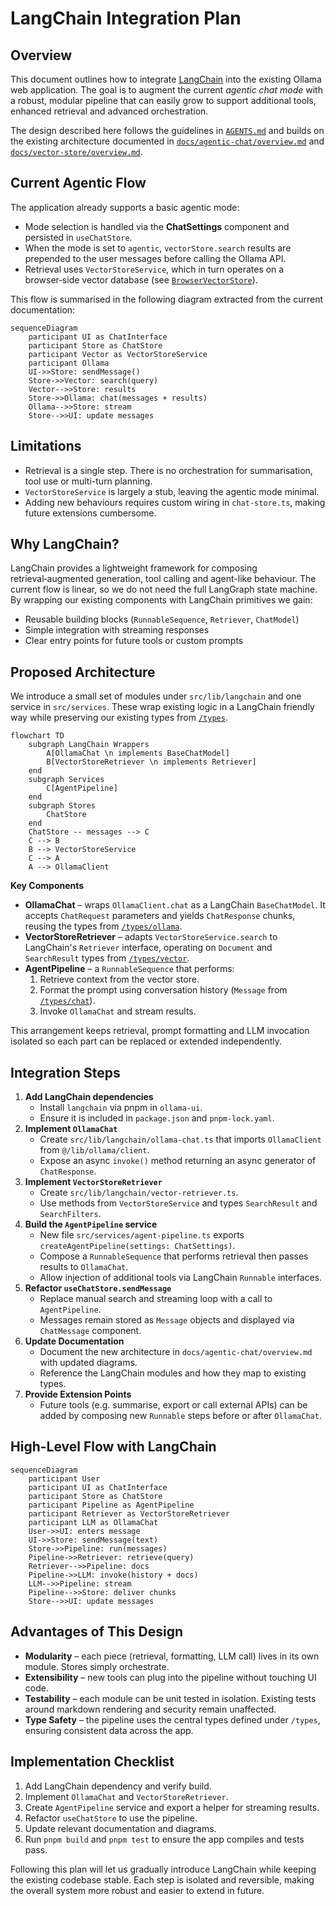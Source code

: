 # LangChain Integration Plan

## Overview

This document outlines how to integrate [LangChain](https://python.langchain.com/docs/get_started/introduction) into the existing Ollama web application. The goal is to augment the current *agentic chat mode* with a robust, modular pipeline that can easily grow to support additional tools, enhanced retrieval and advanced orchestration.

The design described here follows the guidelines in [`AGENTS.md`](AGENTS.md) and builds on the existing architecture documented in [`docs/agentic-chat/overview.md`](docs/agentic-chat/overview.md) and [`docs/vector-store/overview.md`](docs/vector-store/overview.md).

## Current Agentic Flow

The application already supports a basic agentic mode:

- Mode selection is handled via the **ChatSettings** component and persisted in `useChatStore`.
- When the mode is set to `agentic`, `vectorStore.search` results are prepended to the user messages before calling the Ollama API.
- Retrieval uses `VectorStoreService`, which in turn operates on a browser‑side vector database (see [`BrowserVectorStore`](ollama-ui/src/lib/vector/browser-vector-store.ts)).

This flow is summarised in the following diagram extracted from the current documentation:

```mermaid
sequenceDiagram
    participant UI as ChatInterface
    participant Store as ChatStore
    participant Vector as VectorStoreService
    participant Ollama
    UI->>Store: sendMessage()
    Store->>Vector: search(query)
    Vector-->>Store: results
    Store->>Ollama: chat(messages + results)
    Ollama-->>Store: stream
    Store-->>UI: update messages
```

## Limitations

- Retrieval is a single step. There is no orchestration for summarisation, tool use or multi-turn planning.
- `VectorStoreService` is largely a stub, leaving the agentic mode minimal.
- Adding new behaviours requires custom wiring in `chat-store.ts`, making future extensions cumbersome.

## Why LangChain?

LangChain provides a lightweight framework for composing retrieval‑augmented generation, tool calling and agent-like behaviour. The current flow is linear, so we do not need the full LangGraph state machine. By wrapping our existing components with LangChain primitives we gain:

- Reusable building blocks (`RunnableSequence`, `Retriever`, `ChatModel`)
- Simple integration with streaming responses
- Clear entry points for future tools or custom prompts

## Proposed Architecture

We introduce a small set of modules under `src/lib/langchain` and one service in `src/services`. These wrap existing logic in a LangChain friendly way while preserving our existing types from [`/types`](types).

```mermaid
flowchart TD
    subgraph LangChain Wrappers
        A[OllamaChat \n implements BaseChatModel]
        B[VectorStoreRetriever \n implements Retriever]
    end
    subgraph Services
        C[AgentPipeline]
    end
    subgraph Stores
        ChatStore
    end
    ChatStore -- messages --> C
    C --> B
    B --> VectorStoreService
    C --> A
    A --> OllamaClient
```

**Key Components**

- **OllamaChat** – wraps `OllamaClient.chat` as a LangChain `BaseChatModel`. It accepts `ChatRequest` parameters and yields `ChatResponse` chunks, reusing the types from [`/types/ollama`](types/ollama).
- **VectorStoreRetriever** – adapts `VectorStoreService.search` to LangChain's `Retriever` interface, operating on `Document` and `SearchResult` types from [`/types/vector`](types/vector).
- **AgentPipeline** – a `RunnableSequence` that performs:
  1. Retrieve context from the vector store.
  2. Format the prompt using conversation history (`Message` from [`/types/chat`](types/chat)).
  3. Invoke `OllamaChat` and stream results.

This arrangement keeps retrieval, prompt formatting and LLM invocation isolated so each part can be replaced or extended independently.

## Integration Steps

1. **Add LangChain dependencies**
   - Install `langchain` via pnpm in `ollama-ui`.
   - Ensure it is included in `package.json` and `pnpm-lock.yaml`.
2. **Implement `OllamaChat`**
   - Create `src/lib/langchain/ollama-chat.ts` that imports `OllamaClient` from `@/lib/ollama/client`.
   - Expose an async `invoke()` method returning an async generator of `ChatResponse`.
3. **Implement `VectorStoreRetriever`**
   - Create `src/lib/langchain/vector-retriever.ts`.
   - Use methods from `VectorStoreService` and types `SearchResult` and `SearchFilters`.
4. **Build the `AgentPipeline` service**
   - New file `src/services/agent-pipeline.ts` exports `createAgentPipeline(settings: ChatSettings)`.
   - Compose a `RunnableSequence` that performs retrieval then passes results to `OllamaChat`.
   - Allow injection of additional tools via LangChain `Runnable` interfaces.
5. **Refactor `useChatStore.sendMessage`**
   - Replace manual search and streaming loop with a call to `AgentPipeline`.
   - Messages remain stored as `Message` objects and displayed via `ChatMessage` component.
6. **Update Documentation**
   - Document the new architecture in `docs/agentic-chat/overview.md` with updated diagrams.
   - Reference the LangChain modules and how they map to existing types.
7. **Provide Extension Points**
   - Future tools (e.g. summarise, export or call external APIs) can be added by composing new `Runnable` steps before or after `OllamaChat`.

## High-Level Flow with LangChain

```mermaid
sequenceDiagram
    participant User
    participant UI as ChatInterface
    participant Store as ChatStore
    participant Pipeline as AgentPipeline
    participant Retriever as VectorStoreRetriever
    participant LLM as OllamaChat
    User->>UI: enters message
    UI->>Store: sendMessage(text)
    Store->>Pipeline: run(messages)
    Pipeline->>Retriever: retrieve(query)
    Retriever-->>Pipeline: docs
    Pipeline->>LLM: invoke(history + docs)
    LLM-->>Pipeline: stream
    Pipeline-->>Store: deliver chunks
    Store-->>UI: update messages
```

## Advantages of This Design

- **Modularity** – each piece (retrieval, formatting, LLM call) lives in its own module. Stores simply orchestrate.
- **Extensibility** – new tools can plug into the pipeline without touching UI code.
- **Testability** – each module can be unit tested in isolation. Existing tests around markdown rendering and security remain unaffected.
- **Type Safety** – the pipeline uses the central types defined under `/types`, ensuring consistent data across the app.

## Implementation Checklist

1. Add LangChain dependency and verify build.
2. Implement `OllamaChat` and `VectorStoreRetriever`.
3. Create `AgentPipeline` service and export a helper for streaming results.
4. Refactor `useChatStore` to use the pipeline.
5. Update relevant documentation and diagrams.
6. Run `pnpm build` and `pnpm test` to ensure the app compiles and tests pass.

Following this plan will let us gradually introduce LangChain while keeping the existing codebase stable. Each step is isolated and reversible, making the overall system more robust and easier to extend in future.
